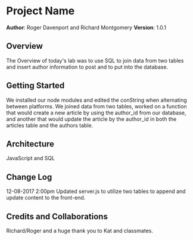 # Project Name

**Author**: Roger Davenport and Richard Montgomery
**Version**: 1.0.1

## Overview
The Overview of today's lab was to use SQL to join data from two tables and insert author information to post and to put into the database.

## Getting Started
We installed our node modules and edited the conString when alternating between platforms. We joined data from two tables, worked on a function that would create a new article by using the author_id from our database, and another that would update the article by the author_id in both the articles table and the authors table.

## Architecture
JavaScript and SQL

## Change Log
12-08-2017 2:00pm Updated server.js to utilize two tables to append and update content to the front-end.

## Credits and Collaborations
Richard/Roger and a huge thank you to Kat and classmates.
